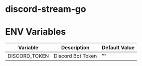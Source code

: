 # discord-stream-go

# ENV Variables
| Variable      | Description       | Default Value |
| ------------- | ----------------- | ------------- |
| DISCORD_TOKEN | Discord Bot Token | ""            |

